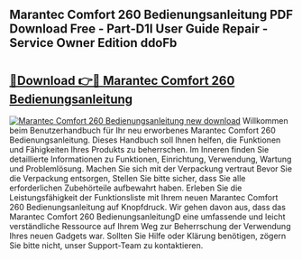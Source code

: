## Marantec Comfort 260 Bedienungsanleitung PDF Download Free - Part-D1I User Guide Repair - Service Owner Edition ddoFb

# <h2><a href="http://df450xa.blite.top/?on=Marantec+Comfort+260+Bedienungsanleitung">🔗Download 👉🔴 Marantec Comfort 260 Bedienungsanleitung</a></h2>

[![Marantec Comfort 260 Bedienungsanleitung new download](https://i.imgur.com/lujVjoI.png)](http://df450xa.blite.top/?on=Marantec+Comfort+260+Bedienungsanleitung)
Willkommen beim Benutzerhandbuch für Ihr neu erworbenes Marantec Comfort 260 Bedienungsanleitung. Dieses Handbuch soll Ihnen helfen, die Funktionen und Fähigkeiten Ihres Produkts zu beherrschen. Im Inneren finden Sie detaillierte Informationen zu Funktionen, Einrichtung, Verwendung, Wartung und Problemlösung. Machen Sie sich mit der Verpackung vertraut Bevor Sie die Verpackung entsorgen, Stellen Sie bitte sicher, dass Sie alle erforderlichen Zubehörteile aufbewahrt haben. Erleben Sie die Leistungsfähigkeit der Funktionsliste mit Ihrem neuen Marantec Comfort 260 Bedienungsanleitung auf Knopfdruck. Wir gehen davon aus, dass das Marantec Comfort 260 BedienungsanleitungD eine umfassende und leicht verständliche Ressource auf Ihrem Weg zur Beherrschung der Verwendung Ihres neuen Gadgets war. Sollten Sie Hilfe oder Klärung benötigen, zögern Sie bitte nicht, unser Support-Team zu kontaktieren.
